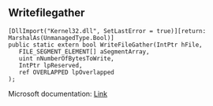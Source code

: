## Writefilegather

```
[DllImport("Kernel32.dll", SetLastError = true)][return: MarshalAs(UnmanagedType.Bool)]
public static extern bool WriteFileGather(IntPtr hFile,
   FILE_SEGMENT_ELEMENT[] aSegmentArray,
   uint nNumberOfBytesToWrite,
   IntPtr lpReserved,
   ref OVERLAPPED lpOverlapped
);
```

Microsoft documentation: [Link](https://docs.microsoft.com/en-us/windows/win32/api/fileapi/nf-fileapi-writefilegather)
